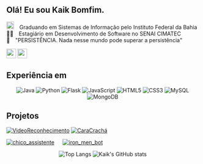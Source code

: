## Olá! Eu sou Kaik Bomfim.

<img width="20" src="https://avatars.githubusercontent.com/u/62598536">&emsp;Graduando em Sistemas de Informação pelo Instituto Federal da Bahia <br>
👨‍💻&emsp;Estagiário em Desenvolvimento de Software no SENAI CIMATEC <br>
💪&emsp;"PERSISTÊNCIA. Nada nesse mundo pode superar a persistência"


<div>
  <a href = "https://www.linkedin.com/in/kaikbomfim/"><img height="25em" src="https://img.shields.io/badge/LinkedIn-0077B5?style=for-the-badge&logo=linkedin&logoColor=white" target="_blank"></a>
  <a href = "mailto:kaikbomfim@gmail.com"><img height="25em" src="https://img.shields.io/badge/Gmail-D14836?style=for-the-badge&logo=gmail&logoColor=white"></a>  
</div>

## Experiência em

<div align="center" style="display: inline_block">
  
![Java](https://img.shields.io/badge/java-%23ED8B00.svg?style=for-the-badge&logo=openjdk&logoColor=white)
![Python](https://img.shields.io/badge/python-3670A0?style=for-the-badge&logo=python&logoColor=ffdd54)
![Flask](https://img.shields.io/badge/flask-%23000.svg?style=for-the-badge&logo=flask&logoColor=white)
![JavaScript](https://img.shields.io/badge/javascript-%23323330.svg?style=for-the-badge&logo=javascript&logoColor=%23F7DF1E)
![HTML5](https://img.shields.io/badge/html5-%23E34F26.svg?style=for-the-badge&logo=html5&logoColor=white)
![CSS3](https://img.shields.io/badge/css3-%231572B6.svg?style=for-the-badge&logo=css3&logoColor=white)
![MySQL](https://img.shields.io/badge/mysql-4479A1.svg?style=for-the-badge&logo=mysql&logoColor=white)
![MongoDB](https://img.shields.io/badge/MongoDB-%234ea94b.svg?style=for-the-badge&logo=mongodb&logoColor=white)

</div>

## Projetos

[![VideoReconhecimento](https://github-readme-stats.vercel.app/api/pin/?username=kaikbomfim&repo=VideoReconhecimento&border_color=2986cc&bg_color=0D1117&title_color=2986cc&text_color=8B949E&icon_color=2986cc)](https://github.com/kaikbomfim/VideoReconhecimento)
[![CaraCrachá](https://github-readme-stats.vercel.app/api/pin/?username=kaikbomfim&repo=CaraCracha&border_color=46923C&bg_color=0D1117&title_color=46923C&text_color=8B949E&icon_color=46923C)](https://github.com/kaikbomfim/CaraCracha) &emsp; 

[![chico_assistente](https://github-readme-stats.vercel.app/api/pin/?username=kaikbomfim&repo=chico_assistente&border_color=e1e4e8&bg_color=0D1117&title_color=C9D1D9&text_color=8B949E&icon_color=e1e4e8)](https://github.com/kaikbomfim/chico_assistente) &emsp; 
[![iron_men_bot](https://github-readme-stats.vercel.app/api/pin/?username=kaikbomfim&repo=iron_men_bot&border_color=F2CB55&bg_color=0D1117&title_color=F2CB55&text_color=8B949E&icon_color=F2CB55)](https://github.com/kaikbomfim/iron_men_bot)


<div align='center'>
 
![Top Langs](https://github-readme-stats.vercel.app/api/top-langs/?username=kaikbomfim&custom_title=&layout=compact&bg_color=00000000&text_color=ffffff&hide_border=true&langs_count=7) 
![Kaik's GitHub stats](https://github-readme-stats.vercel.app/api?username=kaikbomfim&theme=transparent&show_icons=true&text_color=ffffff&hide_border=true&hide_title=true&line_height=20&text_bold=false&card_width=100) 

</div>


